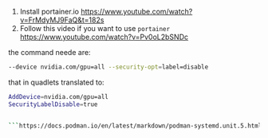 
1) Install portainer.io
	   https://www.youtube.com/watch?v=FrMdyMJ9FaQ&t=182s
1) Follow this video if you want to use `portainer`
	   https://www.youtube.com/watch?v=Pv0oL2bSNDc


the command neede are:
```bash
--device nvidia.com/gpu=all --security-opt=label=disable
```

that in quadlets translated to:

```bash
AddDevice=nvidia.com/gpu=all
SecurityLabelDisable=true


```https://docs.podman.io/en/latest/markdown/podman-systemd.unit.5.html